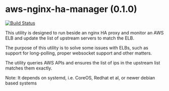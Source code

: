 # aws-nginx-ha-manager (0.1.0)

[![Build Status](https://travis-ci.org/ccpgames/aws-nginx-ha-manager.svg?branch=master)](https://travis-ci.org/ccpgames/aws-nginx-ha-manager)

This utility is designed to run beside an nginx HA proxy and monitor an AWS ELB and update the list of upstream servers to match the ELB.

The purpose of this utility is to solve some issues with ELBs, such as support for long-polling, proper websocket support and other matters.

The utility queries AWS APIs and ensures the list of ips in the upstream list matches them exactly.

Note: It depends on systemd, i.e. CoreOS, Redhat et al, or newer debian based systems
